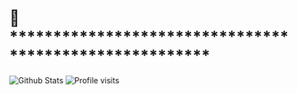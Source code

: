 <h1>
  👋 *******************************************************
</h1>

![Github Stats](https://github-readme-stats.vercel.app/api?username=yukseltron&show_icons=true&theme=dark)
![Profile visits](https://gpvc.arturio.dev/yukseltron)




<!--
**yukseltron/yukseltron** is a ✨ _special_ ✨ repository because its `README.md` (this file) appears on your GitHub profile.

Here are some ideas to get you started:

- 🔭 I’m currently working on ...
- 🌱 I’m currently learning ...
- 👯 I’m looking to collaborate on ...
- 🤔 I’m looking for help with ...
- 💬 Ask me about ...
- 📫 How to reach me: ...
- 😄 Pronouns: ...
- ⚡ Fun fact: ...
-->
